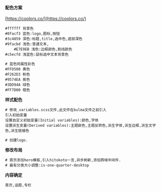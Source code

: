 #### 配色方案

[https://coolors.co/](https://coolors.co/)

```
#ffffff 背景色
#0facf3 蓝色:logo,图标,按钮
#3c4859 深色:标题,title,选中色,底部深色
#9facbd 浅色:普通文本,
    #E7E9EB 浅色:边框颜色,割线颜色
#c5ecfd 浅蓝色:鼠标选中文本背景色

# 蓝色同属性彩色
#FFD500 黄色
#F262D3 粉色
#9574EA 紫色
#3DD94A 绿色
#FF7D00 橙色
```

**样式配色**

```
# 修改_variables.scss文件,此文件在bulma文件之前引入
引入初始变量
设置自定义初始变量(Initial variables):颜色,字体
设置派生变量(Derived variables):主题颜色,主题反转色,派生字体,派生边框,派生文字色,派生链接色

# 创建logo.
```

**修改布局**

```
# 首页添加hero模板,引入hitokoto一言,异步刷新,添加跨域中间件.
# 最有分类大小调整:is-one-quarter-desktop
```

**内容确定**

```
首页,话题,专栏
```



